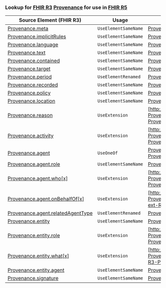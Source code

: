 ### Lookup for [FHIR R3](https://hl7.org/fhir/STU3/) [Provenance](https://hl7.org/fhir/STU3/Provenance.html) for use in [FHIR R5](https://hl7.org/fhir/R5/)

| Source Element (FHIR R3) | Usage | Target |
| -------------- | ----- | ------ |
| [Provenance.meta](https://hl7.org/fhir/STU3/Provenance.html#resource) | `UseElementSameName` | [Provenance.meta](https://hl7.org/fhir/R5/Provenance.html#resource) |
| [Provenance.implicitRules](https://hl7.org/fhir/STU3/Provenance.html#resource) | `UseElementSameName` | [Provenance.implicitRules](https://hl7.org/fhir/R5/Provenance.html#resource) |
| [Provenance.language](https://hl7.org/fhir/STU3/Provenance.html#resource) | `UseElementSameName` | [Provenance.language](https://hl7.org/fhir/R5/Provenance.html#resource) |
| [Provenance.text](https://hl7.org/fhir/STU3/Provenance.html#resource) | `UseElementSameName` | [Provenance.text](https://hl7.org/fhir/R5/Provenance.html#resource) |
| [Provenance.contained](https://hl7.org/fhir/STU3/Provenance.html#resource) | `UseElementSameName` | [Provenance.contained](https://hl7.org/fhir/R5/Provenance.html#resource) |
| [Provenance.target](https://hl7.org/fhir/STU3/Provenance.html#resource) | `UseElementSameName` | [Provenance.target](https://hl7.org/fhir/R5/Provenance.html#resource) |
| [Provenance.period](https://hl7.org/fhir/STU3/Provenance.html#resource) | `UseElementRenamed` | [Provenance.occurred[x]](https://hl7.org/fhir/R5/Provenance.html#resource) |
| [Provenance.recorded](https://hl7.org/fhir/STU3/Provenance.html#resource) | `UseElementSameName` | [Provenance.recorded](https://hl7.org/fhir/R5/Provenance.html#resource) |
| [Provenance.policy](https://hl7.org/fhir/STU3/Provenance.html#resource) | `UseElementSameName` | [Provenance.policy](https://hl7.org/fhir/R5/Provenance.html#resource) |
| [Provenance.location](https://hl7.org/fhir/STU3/Provenance.html#resource) | `UseElementSameName` | [Provenance.location](https://hl7.org/fhir/R5/Provenance.html#resource) |
| [Provenance.reason](https://hl7.org/fhir/STU3/Provenance.html#resource) | `UseExtension` | [http://hl7.org/fhir/3.0/StructureDefinition/extension-Provenance.reason](StructureDefinition-ext-R3-Provenance.reason.html) |
| [Provenance.activity](https://hl7.org/fhir/STU3/Provenance.html#resource) | `UseExtension` | [http://hl7.org/fhir/3.0/StructureDefinition/extension-Provenance.activity](StructureDefinition-ext-R3-Provenance.activity.html) |
| [Provenance.agent](https://hl7.org/fhir/STU3/Provenance.html#resource) | `UseOneOf` | [Provenance.agent](https://hl7.org/fhir/R5/Provenance.html#resource)<br />[Provenance.agent](https://hl7.org/fhir/R5/Provenance.html#resource) |
| [Provenance.agent.role](https://hl7.org/fhir/STU3/Provenance.html#resource) | `UseElementSameName` | [Provenance.agent.role](https://hl7.org/fhir/R5/Provenance.html#resource) |
| [Provenance.agent.who[x]](https://hl7.org/fhir/STU3/Provenance.html#resource) | `UseExtension` | [http://hl7.org/fhir/3.0/StructureDefinition/extension-Provenance.agent.who](StructureDefinition-ext-R3-Provenance.ag.who.html) |
| [Provenance.agent.onBehalfOf[x]](https://hl7.org/fhir/STU3/Provenance.html#resource) | `UseExtension` | [http://hl7.org/fhir/3.0/StructureDefinition/extension-Provenance.agent.onBehalfOf](StructureDefinition-ext-R3-Provenance.ag.onBehalfOf.html) |
| [Provenance.agent.relatedAgentType](https://hl7.org/fhir/STU3/Provenance.html#resource) | `UseElementRenamed` | [Provenance.agent.type](https://hl7.org/fhir/R5/Provenance.html#resource) |
| [Provenance.entity](https://hl7.org/fhir/STU3/Provenance.html#resource) | `UseElementSameName` | [Provenance.entity](https://hl7.org/fhir/R5/Provenance.html#resource) |
| [Provenance.entity.role](https://hl7.org/fhir/STU3/Provenance.html#resource) | `UseExtension` | [http://hl7.org/fhir/3.0/StructureDefinition/extension-Provenance.entity.role](StructureDefinition-ext-R3-Provenance.en.role.html) |
| [Provenance.entity.what[x]](https://hl7.org/fhir/STU3/Provenance.html#resource) | `UseExtension` | [http://hl7.org/fhir/3.0/StructureDefinition/extension-Provenance.entity.what](StructureDefinition-ext-R3-Provenance.en.what.html) |
| [Provenance.entity.agent](https://hl7.org/fhir/STU3/Provenance.html#resource) | `UseElementSameName` | [Provenance.entity.agent](https://hl7.org/fhir/R5/Provenance.html#resource) |
| [Provenance.signature](https://hl7.org/fhir/STU3/Provenance.html#resource) | `UseElementSameName` | [Provenance.signature](https://hl7.org/fhir/R5/Provenance.html#resource) |
